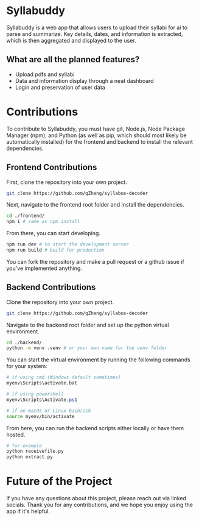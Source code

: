 # Syllabuddy

Syllabuddy is a web app that allows users to upload their syllabi for ai to parse and summarize. Key details, dates, and information is extracted, which is then aggregated and displayed to the user.

## What are all the planned features?

-   Upload pdfs and syllabi
-   Data and information display through a neat dashboard
-   Login and preservation of user data

# Contributions

To contribute to Syllabuddy, you must have git, Node.js, Node Package Manager (npm), and Python (as well as pip, which should most likely be automatically installed) for the frontend and backend to install the relevant dependencies.

## Frontend Contributions

First, clone the repository into your own project.

```Bash
git clone https://github.com/qZheng/syllabus-decoder
```

Next, navigate to the frontend root folder and install the dependencies.

```Bash
cd ./frontend/
npm i # same as npm install
```

From there, you can start developing.

```Bash
npm run dev # to start the development server
npm run build # build for production
```

You can fork the repository and make a pull request or a github issue if you've implemented anything.

## Backend Contributions

Clone the repository into your own project.

```Bash
git clone https://github.com/qZheng/syllabus-decoder
```

Navigate to the backend root folder and set up the python virtual environment.

```Bash
cd ./backend/
python -m venv .venv # or your own name for the venv folder
```

You can start the virtual environment by running the following commands for your system:

```Bash
# if using cmd (Windows default sometimes)
myenv\Scripts\activate.bat
```

```Powershell
# if using powershell
myenv\Scripts\Activate.ps1
```

```Bash
# if on macOS or Linux bash/zsh
source myenv/bin/activate
```

From here, you can run the backend scripts either locally or have them hosted.

```Bash
# for example
python receivefile.py
python extract.py
```

# Future of the Project

If you have any questions about this project, please reach out via linked socials. Thank you for any contributions, and we hope you enjoy using the app if it's helpful.
